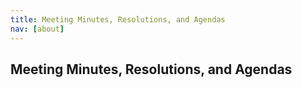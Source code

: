 ```yaml
---
title: Meeting Minutes, Resolutions, and Agendas
nav: [about]
---
```


## Meeting Minutes, Resolutions, and Agendas ##
